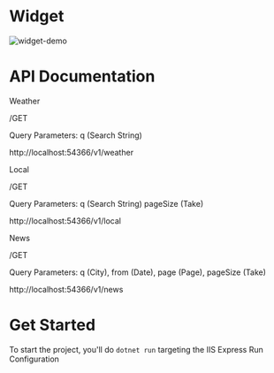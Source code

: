 # Widget

![widget-demo](https://user-images.githubusercontent.com/7450751/220776793-93507c25-8a21-41c2-b758-ff34d3284f80.gif)

# API Documentation

Weather

/GET

Query Parameters: q (Search String) 

http://localhost:54366/v1/weather

Local

/GET

Query Parameters: q (Search String) pageSize (Take)

http://localhost:54366/v1/local

News

/GET

Query Parameters: q (City), from (Date), page (Page), pageSize (Take)

http://localhost:54366/v1/news

# Get Started

To start the project, you'll do `dotnet run` targeting the IIS Express Run Configuration
